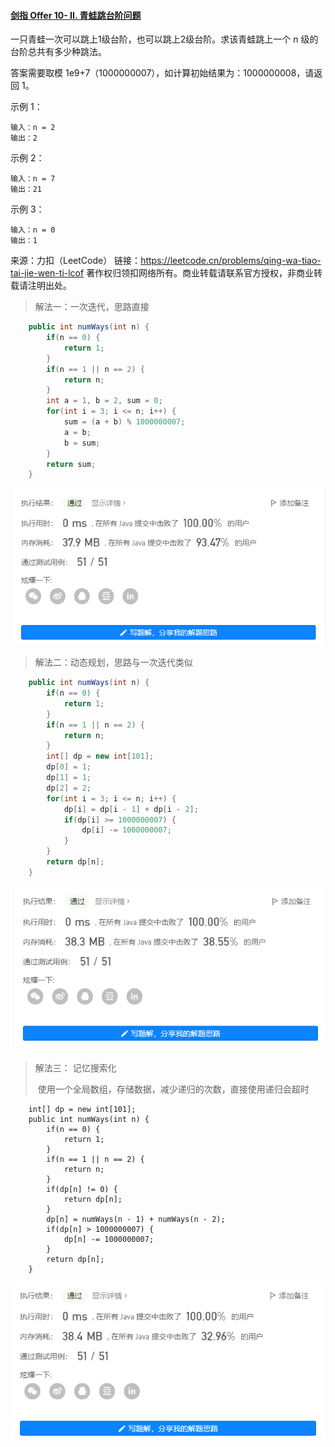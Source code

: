 #### [剑指 Offer 10- II. 青蛙跳台阶问题](https://leetcode.cn/problems/qing-wa-tiao-tai-jie-wen-ti-lcof/)

一只青蛙一次可以跳上1级台阶，也可以跳上2级台阶。求该青蛙跳上一个 n 级的台阶总共有多少种跳法。

答案需要取模 1e9+7（1000000007），如计算初始结果为：1000000008，请返回 1。

示例 1：

```
输入：n = 2
输出：2
```


示例 2： 

```
输入：n = 7
输出：21
```


示例 3：

```
输入：n = 0
输出：1
```

来源：力扣（LeetCode）
链接：https://leetcode.cn/problems/qing-wa-tiao-tai-jie-wen-ti-lcof
著作权归领扣网络所有。商业转载请联系官方授权，非商业转载请注明出处。





> 解法一：一次迭代，思路直接

```java
	public int numWays(int n) {
        if(n == 0) {
            return 1;
        }
        if(n == 1 || n == 2) {
            return n;
        }
        int a = 1, b = 2, sum = 0;
        for(int i = 3; i <= n; i++) {
            sum = (a + b) % 1000000007;
            a = b;
            b = sum;
        }
        return sum;
    }
```

![image-20220810162641716](assets/image-20220810162641716.png)



> 解法二：动态规划，思路与一次迭代类似

```java
	public int numWays(int n) {
        if(n == 0) {
            return 1;
        }
        if(n == 1 || n == 2) {
            return n;
        }
        int[] dp = new int[101];
        dp[0] = 1;
        dp[1] = 1;
        dp[2] = 2;
        for(int i = 3; i <= n; i++) {
            dp[i] = dp[i - 1] + dp[i - 2];
            if(dp[i] >= 1000000007) {
                dp[i] -= 1000000007;
            }
        }
        return dp[n];
    }
```

![image-20220810162924392](assets/image-20220810162924392.png)



> 解法三： 记忆搜索化
>
> ​	使用一个全局数组，存储数据，减少递归的次数，直接使用递归会超时

```
	int[] dp = new int[101];
    public int numWays(int n) {
        if(n == 0) {
            return 1;
        }
        if(n == 1 || n == 2) {
            return n;
        }
        if(dp[n] != 0) {
            return dp[n];
        }
        dp[n] = numWays(n - 1) + numWays(n - 2);
        if(dp[n] > 1000000007) {
            dp[n] -= 1000000007;
        }
        return dp[n];
    }
```

![image-20220810164357440](assets/image-20220810164357440.png)